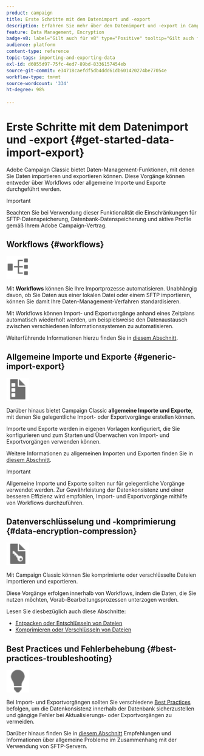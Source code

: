 ```yaml
---
product: campaign
title: Erste Schritte mit dem Datenimport und -export
description: Erfahren Sie mehr über den Datenimport und -export in Campaign
feature: Data Management, Encryption
badge-v8: label="Gilt auch für v8" type="Positive" tooltip="Gilt auch für Campaign v8"
audience: platform
content-type: reference
topic-tags: importing-and-exporting-data
exl-id: d6055d97-75fc-4ed7-89bd-8336157454eb
source-git-commit: e34718caefdf5db4ddd61db601420274be77054e
workflow-type: tm+mt
source-wordcount: '334'
ht-degree: 98%

---
```


# Erste Schritte mit dem Datenimport und -export {#get-started-data-import-export}



Adobe Campaign Classic bietet Daten-Management-Funktionen, mit denen Sie Daten importieren und exportieren können. Diese Vorgänge können entweder über Workflows oder allgemeine Importe und Exporte durchgeführt werden.

>[!IMPORTANT]
>
>Beachten Sie bei Verwendung dieser Funktionalität die Einschränkungen für SFTP-Datenspeicherung, Datenbank-Datenspeicherung und aktive Profile gemäß Ihrem Adobe Campaign-Vertrag.

## Workflows {#workflows}

<img src="assets/do-not-localize/icon_workflows.svg" width="60px">

Mit **Workflows** können Sie Ihre Importprozesse automatisieren. Unabhängig davon, ob Sie Daten aus einer lokalen Datei oder einem SFTP importieren, können Sie damit Ihre Daten-Management-Verfahren standardisieren.

Mit Workflows können Import- und Exportvorgänge anhand eines Zeitplans automatisch wiederholt werden, um beispielsweise den Datenaustausch zwischen verschiedenen Informationssystemen zu automatisieren.

Weiterführende Informationen hierzu finden Sie in [diesem Abschnitt](../../platform/using/import-export-workflows.md).

## Allgemeine Importe und Exporte {#generic-import-export}

<img src="assets/do-not-localize/icon_templates.svg" width="60px">

Darüber hinaus bietet Campaign Classic **allgemeine Importe und Exporte**, mit denen Sie gelegentliche Import- oder Exportvorgänge erstellen können.

Importe und Exporte werden in eigenen Vorlagen konfiguriert, die Sie konfigurieren und zum Starten und Überwachen von Import- und Exportvorgängen verwenden können.

Weitere Informationen zu allgemeinen Importen und Exporten finden Sie in [diesem Abschnitt](../../platform/using/about-generic-imports-exports.md).

>[!IMPORTANT]
>Allgemeine Importe und Exporte sollten nur für gelegentliche Vorgänge verwendet werden. Zur Gewährleistung der Datenkonsistenz und einer besseren Effizienz wird empfohlen, Import- und Exportvorgänge mithilfe von Workflows durchzuführen.

## Datenverschlüsselung und -komprimierung {#data-encryption-compression}

<img src="assets/do-not-localize/icon_encrypt.svg" width="60px">

Mit Campaign Classic können Sie komprimierte oder verschlüsselte Dateien importieren und exportieren.

Diese Vorgänge erfolgen innerhalb von Workflows, indem die Daten, die Sie nutzen möchten, Vorab-Bearbeitungsprozessen unterzogen werden.

Lesen Sie diesbezüglich auch diese Abschnitte:

* [Entpacken oder Entschlüsseln von Dateien](../../platform/using/unzip-decrypt.md)
* [Komprimieren oder Verschlüsseln von Dateien](../../platform/using/zip-encrypt.md)

## Best Practices und Fehlerbehebung {#best-practices-troubleshooting}

<img src="assets/do-not-localize/icon_bestpractices.svg" width="60px">

Bei Import- und Exportvorgängen sollten Sie verschiedene [Best Practices](../../platform/using/import-export-best-practices.md) befolgen, um die Datenkonsistenz innerhalb der Datenbank sicherzustellen und gängige Fehler bei Aktualisierungs- oder Exportvorgängen zu vermeiden.

Darüber hinaus finden Sie in [diesem Abschnitt](../../platform/using/sftp-server-usage.md) Empfehlungen und Informationen über allgemeine Probleme im Zusammenhang mit der Verwendung von SFTP-Servern.
